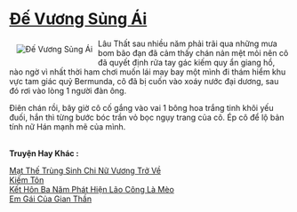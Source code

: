 <a href="https://utruyen.com/de-vuong-sung-ai/19180/" title="Đế Vương Sủng Ái"><h1>Đế Vương Sủng Ái</h1></a><div style="display:table"><img align="right" style="float: left; padding: 10px;" src="https://utruyen.com/images/story/200x260/de-vuong-sung-ai.jpg" alt="Đế Vương Sủng Ái">Lâu Thất sau nhiều năm phải trãi qua những mưa bom bão đạn đã cảm thấy chán nản mệt mỏi nên cô đã quyết định rửa tay gác kiếm quy ẩn giang hồ, nào ngờ vì nhất thời ham chơi muốn lái may bay một mình đi thám hiểm khu vực tam giác quỷ Bermunda, cô đã bị cuốn vào xoáy nước đại dương, sau đó rơi vào lòng 1 người đàn ông.<p></p>Điên chán rồi, bây giờ cô cố gắng vào vai 1 bông hoa trắng tinh khôi yếu đuối, hắn thì từng bước bóc trần vỏ bọc ngụy trang của cô. Ép cô để lộ bản tính nữ Hán mạnh mẽ của mình.</div><p><br><b>Truyện Hay Khác :</b></p><a href="https://utruyen.com/mat-the-trung-sinh-chi-nu-vuong-tro-ve/10543/" alt="Mạt Thế Trùng Sinh Chi Nữ Vương Trở Về">Mạt Thế Trùng Sinh Chi Nữ Vương Trở Về</a><br/><a href="https://truyenngontinhay.wordpress.com/2019/10/03/kiem-ton/" alt="Kiếm Tôn">Kiếm Tôn</a><br/><a href="https://dammyh.wordpress.com/2019/11/07/ket-hon-ba-nam-phat-hien-lao-cong-la-meo/" alt="Kết Hôn Ba Năm Phát Hiện Lão Công Là Mèo">Kết Hôn Ba Năm Phát Hiện Lão Công Là Mèo</a><br/><a href="https://www.wattpad.com/story/202540259-em-g%C3%A1i-c%E1%BB%A7a-gian-th%E1%BA%A7n" alt="Em Gái Của Gian Thần">Em Gái Của Gian Thần</a><br/>